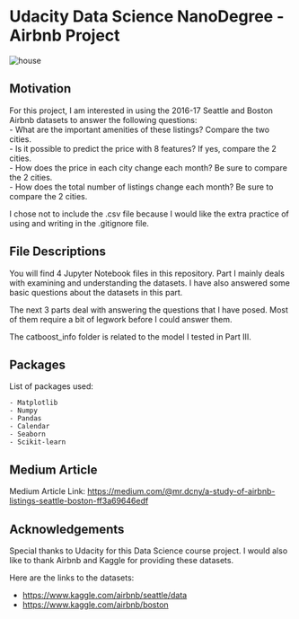 # Udacity Data Science NanoDegree - Airbnb Project
![house](https://user-images.githubusercontent.com/92649864/149861946-304ca545-54b5-45d0-93b1-261c80d81f28.png)
## Motivation
For this project, I am interested in using the 2016-17 Seattle and Boston Airbnb datasets to answer the following questions: <br>
    - What are the important amenities of these listings? Compare the two cities. <br>
    - Is it possible to predict the price with 8 features? If yes, compare the 2 cities. <br>
    - How does the price in each city change each month? Be sure to compare the 2 cities. <br>
    - How does the total number of listings change each month? Be sure to compare the 2 cities. <br>

I chose not to include the .csv file because I would like the extra practice of using and writing in the .gitignore file.

## File Descriptions
You will find 4 Jupyter Notebook files in this repository. Part I mainly deals with examining and understanding the datasets. I have also answered some basic questions about the datasets in this part.

The next 3 parts deal with answering the questions that I have posed. Most of them require a bit of legwork before I could answer them.

The catboost_info folder is related to the model I tested in Part III.

## Packages
List of packages used:
~~~~~
- Matplotlib
- Numpy
- Pandas
- Calendar
- Seaborn
- Scikit-learn
~~~~~
## Medium Article
Medium Article Link: https://medium.com/@mr.dcny/a-study-of-airbnb-listings-seattle-boston-ff3a69646edf

## Acknowledgements
Special thanks to Udacity for this Data Science course project. I would also like to thank Airbnb and Kaggle for providing these datasets.

Here are the links to the datasets: <br>
   - https://www.kaggle.com/airbnb/seattle/data <br>
   - https://www.kaggle.com/airbnb/boston <br>
